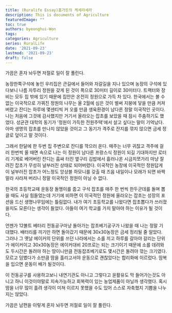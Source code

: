```yaml
---
title: (Ruralife Essay)홈가든의 케세라세라
description: This is documents of Agriculture
featuredImage: ""
toc: true
authors: byeonghui-Won
tags:
categories: Agriculture
series: RuralLife
date: '2021-09-23'
lastmod: '2021-09-23'
draft: false
---
```


가끔은 혼자 놔두면 저절로 일이 잘 풀린다.

농장한쪽구석에 놓인 우리집은 큰길에서 들어와 자갈길을 지나 있으며 농장의 구석에 있다보니 나름 자투리 정원을 갖게 된 것이 폭으로 30미터 길이로 30미터다. 트랙터와 장비는 모두 집 밖에 있기 때문에 집안은 온전히 정원으로 가득 차 있다. 한국에서는 볼 수 없는 이국적으로 가꿔진 정원의 나무는 올 2월에 심은 것이 벌써 지붕에 닿을 만큼 커져버렸고 잔디는 하루에 몇센티씩 커 오를 만큼 생육환경이 남다른 정말 이국적인 곳이다. 나는 처음에 그것에 감사했지만 거기서 올라오는 잡초를 보았을 때 잠시 주춤하기도 했었다. 성균관 대학의 동기가 '정원이 가득한 전원주택'에서 살고 싶다는 말이 기억났다. 아마 생명의 잡초를 만나지 않았을 것이고 그 동기가 격주로 잔지를 깎지 않으면 금세 정글로 덮이고 말 것이다. 

그래서 한달에 한 두번 집 주변으로 잔디를 깍으러 온다. 매주는 너무 귀찮고 격주에 걸러 한번씩 올 때면 속으로 나는 이 정원이 남다른 프랑스식 정원이 되길 기대하지만 로터리 기계로 베어버린 잔디는 흡싸 터진 옆구리 김밥에서 흘러나온 시금치쪼가리 마냥 잘려진 잡초가 무성히 널부러진 상태로 되어버렸다. 이국적인 농장에 이국적인 정원답게 이 널부러진 잡초가 어느정도 앙상블 하모니를 갖출 때 즈음 내일이나 모래가 되면 바짝 말라 사라져 버리니 정말 이국적인 정원이 아닐 수 없다. 

한국의 초등학교때 운동장 돌멩이를 줍고 구석 잡초를 매주 한 번씩 한두군데를 돌며 뽑을 때도 사실 힘들었는데 거기에 비하면 이 이국적인 정원에 올라오는 잡초는 성장의 포션을 드신 생명나무임에는 틀림없다. 내가 여기 초등학교를 나왔다면 잡초뽑다가 쓰러졌을지도 모른다는 생각이 들었다. 아들이 여기 학교를 가지 말아야 하는 이유가 될 것이다. 

언젠가 12볼트 베터리 전동공구마냥 돌아가는 잡초베기공구가 나왔을 때 나는 정말 기대했다. 배터리를 끼기만 하면 돌아갔기 때문에 30x30농장은 금세 정리될 줄 알았다. 그러나 그 옛날 에이커의 단위를 쓰던 나라에서는 소를 끼고 하루를 갈아야 갈리는 단위가 에이커이고 30x30농장은 에이커대비 20프로는 되는 크기이기 때문에 소를 데려와도 두시간은 돌려야 하는 땅이니만큼 전동잡초베기로도 몇시간은 돌려야 깎는 크기였다. 모르고 덤볐다가 소만큼 땀을 흘리고서야 운동으로 괜찮았다는 합리화에 이르렀다. 땀복을 입으면 운동이 배가 될것이다.

이 전동공구를 사용하고보니 내연기관도 아니고 그렇다고 윤활유도 막 들어가는것도 아니고 하니 이것이야말로 지속가능하고 회복력이 있는 농업제품이 아닐까 생각했다. 혹시 땀을 너무 많이 흘려 생각이 미쳐 이르지 못했을 수도 있어 스스로 자축했지 기쁨을 나누지는 않았다. 

가끔은 남편을 이렇게 혼자 놔두면 저절로 일이 잘 풀린다.
